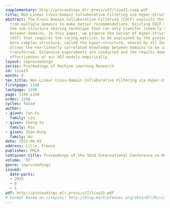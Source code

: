 ```yaml
---
supplementary: http://proceedings.mlr.press/v37/liua15-supp.pdf
title: Non-Linear Cross-Domain Collaborative Filtering via Hyper-Structure Transfer
abstract: The Cross Domain Collaborative Filtering (CDCF) exploits the rating matrices
  from multiple domains to make better recommendations. Existing CDCF methods adopt
  the sub-structure sharing technique that can only transfer linearly correlated knowledge
  between domains. In this paper, we propose the notion of Hyper-Structure Transfer
  (HST) that requires the rating matrices to be explained by the projections of some
  more complex structure, called the hyper-structure, shared by all domains, and thus
  allows the non-linearly correlated knowledge between domains to be identified and
  transferred. Extensive experiments are conducted and the results demonstrate the
  effectiveness of our HST models empirically.
layout: inproceedings
series: Proceedings of Machine Learning Research
id: liua15
month: 0
tex_title: Non-Linear Cross-Domain Collaborative Filtering via Hyper-Structure Transfer
firstpage: 1190
lastpage: 1198
page: 1190-1198
order: 1190
cycles: false
author:
- given: Yan-Fu
  family: Liu
- given: Cheng-Yu
  family: Hsu
- given: Shan-Hung
  family: Wu
date: 2015-06-01
address: Lille, France
publisher: PMLR
container-title: Proceedings of the 32nd International Conference on Machine Learning
volume: '37'
genre: inproceedings
issued:
  date-parts:
  - 2015
  - 6
  - 1
pdf: http://proceedings.mlr.press/v37/liua15.pdf
# Format based on citeproc: http://blog.martinfenner.org/2013/07/30/citeproc-yaml-for-bibliographies/
---
```

